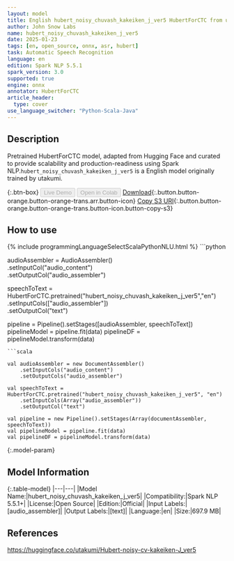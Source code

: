 ```yaml
---
layout: model
title: English hubert_noisy_chuvash_kakeiken_j_ver5 HubertForCTC from utakumi
author: John Snow Labs
name: hubert_noisy_chuvash_kakeiken_j_ver5
date: 2025-01-23
tags: [en, open_source, onnx, asr, hubert]
task: Automatic Speech Recognition
language: en
edition: Spark NLP 5.5.1
spark_version: 3.0
supported: true
engine: onnx
annotator: HubertForCTC
article_header:
  type: cover
use_language_switcher: "Python-Scala-Java"
---
```


## Description

Pretrained HubertForCTC model, adapted from Hugging Face and curated to provide scalability and production-readiness using Spark NLP.`hubert_noisy_chuvash_kakeiken_j_ver5` is a English model originally trained by utakumi.

{:.btn-box}
<button class="button button-orange" disabled>Live Demo</button>
<button class="button button-orange" disabled>Open in Colab</button>
[Download](https://s3.amazonaws.com/auxdata.johnsnowlabs.com/public/models/hubert_noisy_chuvash_kakeiken_j_ver5_en_5.5.1_3.0_1737625164115.zip){:.button.button-orange.button-orange-trans.arr.button-icon}
[Copy S3 URI](s3://auxdata.johnsnowlabs.com/public/models/hubert_noisy_chuvash_kakeiken_j_ver5_en_5.5.1_3.0_1737625164115.zip){:.button.button-orange.button-orange-trans.button-icon.button-copy-s3}

## How to use



<div class="tabs-box" markdown="1">
{% include programmingLanguageSelectScalaPythonNLU.html %}
```python
     
audioAssembler = AudioAssembler() \
	.setInputCol("audio_content") \
	.setOutputCol("audio_assembler")

speechToText  = HubertForCTC.pretrained("hubert_noisy_chuvash_kakeiken_j_ver5","en") \
     .setInputCols(["audio_assembler"]) \
     .setOutputCol("text")

pipeline = Pipeline().setStages([audioAssembler, speechToText])
pipelineModel = pipeline.fit(data)
pipelineDF = pipelineModel.transform(data)

```
```scala

val audioAssembler = new DocumentAssembler()
    .setInputCols("audio_content")
    .setOutputCols("audio_assembler")

val speechToText = HubertForCTC.pretrained("hubert_noisy_chuvash_kakeiken_j_ver5", "en")
    .setInputCols(Array("audio_assembler")) 
    .setOutputCol("text") 
    
val pipeline = new Pipeline().setStages(Array(documentAssembler, speechToText))
val pipelineModel = pipeline.fit(data)
val pipelineDF = pipelineModel.transform(data)

```
</div>

{:.model-param}
## Model Information

{:.table-model}
|---|---|
|Model Name:|hubert_noisy_chuvash_kakeiken_j_ver5|
|Compatibility:|Spark NLP 5.5.1+|
|License:|Open Source|
|Edition:|Official|
|Input Labels:|[audio_assembler]|
|Output Labels:|[text]|
|Language:|en|
|Size:|697.9 MB|

## References

https://huggingface.co/utakumi/Hubert-noisy-cv-kakeiken-J_ver5